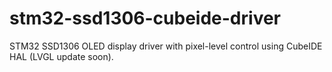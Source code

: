 # stm32-ssd1306-cubeide-driver
STM32 SSD1306 OLED display driver with pixel-level control using CubeIDE HAL (LVGL update soon).
